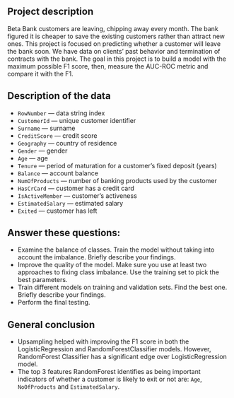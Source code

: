 
## Project description

Beta Bank customers are leaving, chipping away every month. The bank figured it is cheaper to save the existing customers rather than attract new ones.
This project is focused on predicting whether a customer will leave the bank soon. We have data on clients’ past behavior and termination of contracts with the bank.
The goal in this project is to build a model with the maximum possible F1 score, then, measure the AUC-ROC metric and compare it with the F1.


## Description of the data

- `RowNumber` — data string index
- `CustomerId` — unique customer identifier
- `Surname` — surname
- `CreditScore` — credit score
- `Geography` — country of residence
- `Gender` — gender
- `Age` — age
- `Tenure` — period of maturation for a customer’s fixed deposit (years)
- `Balance` — account balance
- `NumOfProducts` — number of banking products used by the customer
- `HasCrCard` — customer has a credit card
- `IsActiveMember` — customer’s activeness
- `EstimatedSalary` — estimated salary
- `Exited` — сustomer has left



## Answer these questions:

- Examine the balance of classes. Train the model without taking into account the imbalance. Briefly describe your findings.
- Improve the quality of the model. Make sure you use at least two approaches to fixing class imbalance. Use the training set to pick the best parameters. 
- Train different models on training and validation sets. Find the best one. Briefly describe your findings.
- Perform the final testing.


## General conclusion

- Upsampling helped with improving the F1 score in both the LogisticRegression and RandomForestClassifier models. However, RandomForest Classifier has a significant edge over LogisticRegression model.
- The top 3 features RandomForest identifies as being important indicators of whether a customer is likely to exit or not are: `Age`, `NoOfProducts` and `EstimatedSalary`.
